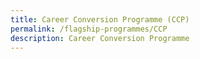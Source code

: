 ```yaml
---
title: Career Conversion Programme (CCP)
permalink: /flagship-programmes/CCP
description: Career Conversion Programme
---
```

